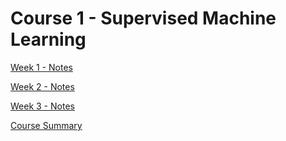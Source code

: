 # Course 1 - Supervised Machine Learning

[Week 1 - Notes](https://github.com/michaelokoroike/Machine-Learning-Portfolio/blob/main/Machine-Learning-Theory/Courses/ML_CourseraSpecialization/Course1_Supervised_Machine_Learning_Regression%26Classification/Week_1/Notes)

[Week 2 - Notes](https://github.com/michaelokoroike/Machine-Learning-Portfolio/blob/main/Machine-Learning-Theory/Courses/ML_CourseraSpecialization/Course1_Supervised_Machine_Learning_Regression%26Classification/Week_2/Notes)

[Week 3 - Notes](https://github.com/michaelokoroike/Machine-Learning-Portfolio/blob/main/Machine-Learning-Theory/Courses/ML_CourseraSpecialization/Course1_Supervised_Machine_Learning_Regression%26Classification/Week_3/Notes)

[Course Summary](https://github.com/michaelokoroike/Machine-Learning-Portfolio/blob/main/Machine-Learning-Theory/Courses/ML_CourseraSpecialization/Course1_Supervised_Machine_Learning_Regression%26Classification/Summary)
